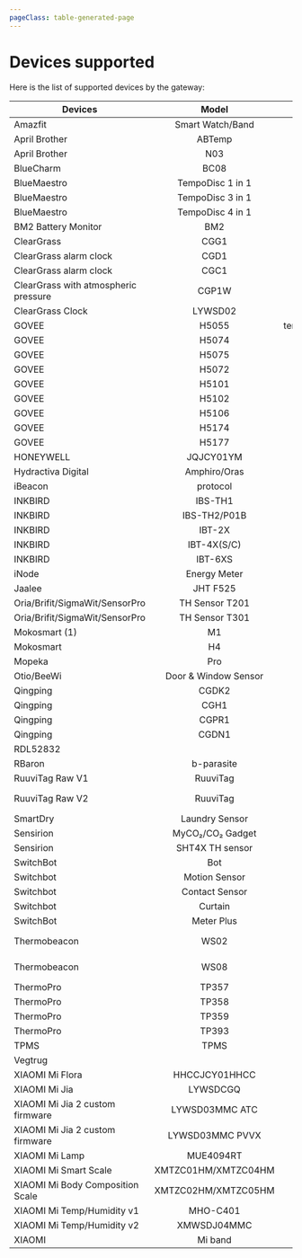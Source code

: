 ```yaml
---
pageClass: table-generated-page
---
```

# Devices supported

Here is the list of supported devices by the gateway:
        
|Devices|Model|Measurements|
|-|:-:|:-:|
| Amazfit|Smart Watch/Band|steps, activity heart rate (when activated in the Zepp Life settings)|
| April Brother|ABTemp|uuid/mfid/major/txpower @ 1 m/temperature/battery|
| April Brother|N03|temperature/humidity/luminance/battery|
| BlueCharm|BC08|acceleration x/y/z-axis/voltage/temperature|
| BlueMaestro|TempoDisc 1 in 1|temperature/battery|
| BlueMaestro|TempoDisc 3 in 1|temperature/humidity/dew point/battery|
| BlueMaestro|TempoDisc 4 in 1|temperature/humidity/pressure/battery|
| BM2 Battery Monitor|BM2|battery|
| ClearGrass|CGG1|temperature/humidity/battery/voltage (depending on which CGG1 firmware is installed)|
| ClearGrass alarm clock|CGD1|temperature/humidity/battery|
| ClearGrass alarm clock|CGC1|temperature/humidity/battery|
| ClearGrass with atmospheric pressure|CGP1W|temperature/humidity/air pressure|
| ClearGrass Clock|LYWSD02|temperature/humidity/battery|
| GOVEE|H5055|temperature1/temperature2/temperature3/temperature4/temperature5/temperature6/battery|
| GOVEE|H5074|temperature/humidity/battery|
| GOVEE|H5075|temperature/humidity/battery|
| GOVEE|H5072|temperature/humidity/battery|
| GOVEE|H5101|temperature/humidity/battery|
| GOVEE|H5102|temperature/humidity/battery|
| GOVEE|H5106|PM2.5/temperature/humidity/battery|
| GOVEE|H5174|temperature/humidity/battery|
| GOVEE|H5177|temperature/humidity/battery|
| HONEYWELL|JQJCY01YM|formaldehyde/temperature/humidity/battery|
| Hydractiva Digital | Amphiro/Oras|sessions/time/litres/temperature/energy|
| iBeacon|protocol|uuid/mfid/major/minor/txpower @ 1 m/voltage|
| INKBIRD|IBS-TH1|temperature/humidity/battery|
| INKBIRD|IBS-TH2/P01B|temperature/battery|
| INKBIRD|IBT-2X|temperature1/temperature2|
| INKBIRD|IBT-4X(S/C)|temperature1/temperature2/temperature3/temperature4|
| INKBIRD|IBT-6XS|temperature1/temperature2/temperature3/temperature4/temperature5/temperature6|
| iNode|Energy Meter|Current average and aggregate kW(h)/m³/battery|
| Jaalee|JHT F525|temperature/humidity/battery|
| Oria/Brifit/SigmaWit/SensorPro|TH Sensor T201|temperature/humidity/battery|
| Oria/Brifit/SigmaWit/SensorPro|TH Sensor T301|temperature/humidity/battery|
| Mokosmart (1)|M1|acceleration x/y/z-axis/battery|
| Mokosmart|H4|temperature/humidity/voltage|
| Mopeka|Pro|temperature/level/sync status/voltage/battery/reading quality|
| Otio/BeeWi|Door & Window Sensor|contact/battery|
| Qingping|CGDK2|temperature/humidity|
| Qingping|CGH1|open|
| Qingping|CGPR1|presence/luminance/battery|
| Qingping|CGDN1|temperature/humidity/PM2.5/PM10/carbon dioxide|
| RDL52832||mfid/uuid/minor/major/txpower @ 1 m/temperature/humidity/acceleration x/y/z-axis|
| RBaron|b-parasite|moisture/temperature/humidity/luminance (v1.1.0+)/voltage|
| RuuviTag Raw V1|RuuviTag|temperature/humidity/pressure/acceleration x/y/z-axis/voltage|
| RuuviTag Raw V2|RuuviTag|temperature/humidity/pressure/acceleration x/y/z-axis/voltage/TX power/movement/counter/sequence number|
| SmartDry|Laundry Sensor|temperature/humidity/shake/voltage/wake|
| Sensirion|MyCO₂/CO₂ Gadget|temperature/humidity/carbon dioxide|
| Sensirion|SHT4X TH sensor|temperature/humidity|
| SwitchBot|Bot|mode/state/battery|
| Switchbot|Motion Sensor|movement/light level/sensing distance/led/scope tested/battery|
| Switchbot|Contact Sensor|contact/movement/scope tested/light level/battery|
| Switchbot|Curtain|motion state/position/light level/battery/calibration state|
| SwitchBot|Meter Plus|temperature/humidity/battery|
| Thermobeacon|WS02|temperature/humidity/voltage/timestamp/maximum temperature/maximum temperature timestamp/minimum temperature/minimum temperature timestamp|
| Thermobeacon|WS08|temperature/humidity/voltage/timestamp/maximum temperature/maximum temperature timestamp/minimum temperature/minimum temperature timestamp|
| ThermoPro|TP357|temperature/humidity|
| ThermoPro|TP358|temperature/humidity|
| ThermoPro|TP359|temperature/humidity|
| ThermoPro|TP393|temperature/humidity|
| TPMS|TPMS|temperature/pressure/battery/alarm/count|
| Vegtrug||temperature/moisture/luminance/fertility|
| XIAOMI Mi Flora|HHCCJCY01HHCC|temperature/moisture/luminance/fertility/battery|
| XIAOMI Mi Jia|LYWSDCGQ|temperature/humidity/battery|
| XIAOMI Mi Jia 2 custom firmware|LYWSD03MMC ATC|temperature/humidity/battery/voltage|
| XIAOMI Mi Jia 2 custom firmware|LYWSD03MMC PVVX|temperature/humidity/battery/voltage|
| XIAOMI Mi Lamp|MUE4094RT|presence|
| XIAOMI Mi Smart Scale|XMTZC01HM/XMTZC04HM|weighing mode/unit/weight|
| XIAOMI Mi Body Composition Scale|XMTZC02HM/XMTZC05HM|weighing mode/unit/weight/impedance|
| XIAOMI Mi Temp/Humidity v1|MHO-C401|temperature/humidity/battery/voltage|
| XIAOMI Mi Temp/Humidity v2|XMWSDJ04MMC|temperature/humidity/battery/voltage|
| XIAOMI|Mi band|steps/activity heart rate (when activated in the Zepp Life settings)|
